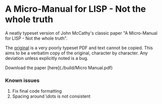 # A Micro-Manual for LISP - Not the whole truth

A neatly typeset version of John McCathy's classic paper "A Micro-Manual for
LISP - Not the whole truth".

The [original](https://cse.sc.edu/~mgv/csce330f15/micromanualLISP.pdf) is a very
poorly typeset PDF and text cannot be copied. This aims to be a verbatim copy of
the original, character by character. Any deviation unless explicitly noted is a
bug.

Download the paper [here](./build/Micro Manual.pdf)

### Known issues

1. Fix final code formatting
2. Spacing around \dots is not consistent
